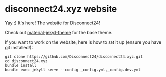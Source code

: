 # disconnect24.xyz website
Yay :) It's here! The website for Disconnect24!

Check out [material-jekyll-theme](https://github.com/alexcarpenter/material-jekyll-theme) for the base theme.

If you want to work on the website, here is how to set it up (ensure you have git installed!):
```
git clone https://github.com/Disconnect24/disconnect24.xyz.git
cd disconnect24.xyz
bundle install
bundle exec jekyll serve --config _config.yml,_config.dev.yml
``` 
